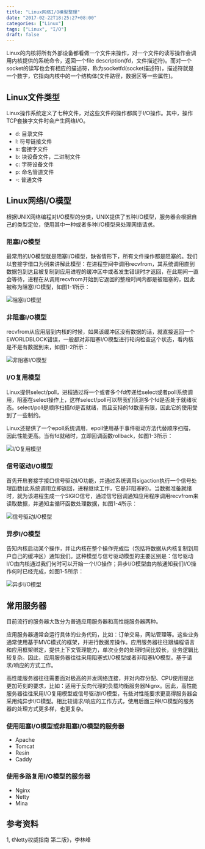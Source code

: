```yaml
---
title: "Linux网络I/O模型整理"
date: "2017-02-22T18:25:27+08:00"
categories: ["Linux"]
tags: ["Linux", "I/O"]
draft: false
---
```


Linux的内核将所有外部设备都看做一个文件来操作，对一个文件的读写操作会调用内核提供的系统命令，返回一个file description(fd，文件描述符)。而对一个socket的读写也会有相应的描述符，称为socketfd(socket描述符)，描述符就是一个数字，它指向内核中的一个结构体(文件路径，数据区等一些属性)。

## Linux文件类型

Linux操作系统定义了七种文件，对这些文件的操作都属于I/O操作。其中，操作TCP套接字文件时会产生网络I/O。

* d: 目录文件
* l: 符号链接文件
* s: 套接字文件
* b: 块设备文件，二进制文件
* c: 字符设备文件
* p: 命名管道文件
* -: 普通文件


## Linux网络I/O模型

根据UNIX网络编程对I/O模型的分类，UNIX提供了五种I/O模型，服务器会根据自己的类型定位，使用其中一种或者多种I/O模型来处理网络请求。

### 阻塞I/O模型

最常用的I/O模型就是阻塞I/O模型，缺省情形下，所有文件操作都是阻塞的。我们以套接字借口为例来讲解此模型：在进程空间中调用recvfrom，其系统调用直到数据包到达且被复制到应用进程的缓冲区中或者发生错误时才返回，在此期间一直会等待，进程在从调用recvfrom开始到它返回的整段时间内都是被阻塞的，因此被称为阻塞I/O模型，如图1-1所示：

![阻塞I/O模型](http://olno3yiqc.bkt.clouddn.com/blog/img/block-io.png)

### 非阻塞I/O模型
recvfrom从应用层到内核的时候，如果该缓冲区没有数据的话，就直接返回一个EWORLDBLOCK错误，一般都对非阻塞I/O模型进行轮询检查这个状态，看内核是不是有数据到来，如图1-2所示：

![非阻塞I/O模型](http://olno3yiqc.bkt.clouddn.com/blog/img/non-block-io.png)

### I/O复用模型
Linux提供select/poll，进程通过将一个或者多个fd传递给select或者poll系统调用，阻塞在select操作上，这样select/poll可以帮我们侦测多个fd是否处于就绪状态。select/poll是顺序扫描fd是否就绪，而且支持的fd数量有限，因此它的使用受到了一些制约。

Linux还提供了一个epoll系统调用，epoll使用基于事件驱动方法代替顺序扫描，因此性能更高。当有fd就绪时，立即回调函数rollback，如图1-3所示：

![I/O复用模型](http://olno3yiqc.bkt.clouddn.com/blog/img/selector-io.png)


### 信号驱动I/O模型
首先开启套接字接口信号驱动I/O功能，并通过系统调用sigaction执行一个信号处理函数(此系统调用立即返回，进程继续工作，它是非阻塞的)。当数据准备就绪时，就为该进程生成一个SIGIO信号，通过信号回调通知应用程序调用recvfrom来读取数据，并通知主循环函数处理数据，如图1-4所示：

![信号驱动I/O模型](http://olno3yiqc.bkt.clouddn.com/blog/img/signal-io.png)


### 异步I/O模型
告知内核启动某个操作，并让内核在整个操作完成后（包括将数据从内核复制到用户自己的缓冲区）通知我们。这种模型与信号驱动模型的主要区别是：信号驱动I/O由内核通过我们何时可以开始一个I/O操作；异步I/O模型由内核通知我们I/O操作何时已经完成，如图1-5所示：

![异步I/O模型](http://olno3yiqc.bkt.clouddn.com/blog/img/aio-io.png)


## 常用服务器
目前流行的服务器大致分为普通应用服务器和高性能服务器两种。

应用服务器通常会运行具体的业务代码，比如：订单交易，网站管理等。这些业务通常使用基于MVC模式的框架，并进行数据库操作。应用服务器往往跟编程语言和应用框架绑定，提供上下文管理能力，单次业务的处理时间比较长，业务逻辑比较复杂。因此，应用服务器往往采用阻塞式I/O模型或者非阻塞I/O模型。基于请求/响应的方式工作。

高性能服务器往往需要面对极高的并发网络连接，并对内存分配、CPU使用提出更加苛刻的要求，比如：适用于反向代理的负载均衡服务器Nignx。因此，高性能服务器往往采用I/O复用模型或信号驱动I/O模型，有些对性能要求更高得服务器会采用纯异步I/O模型。相比较请求/响应的工作方式，使用后面三种I/O模型的服务器的处理方式更多样，也更复杂。

### 使用阻塞I/O模型或非阻塞I/O模型的服务器
* Apache
* Tomcat
* Resin
* Caddy

### 使用多路复用I/O模型的服务器
* Nginx
* Netty
* Mina

## 参考资料

1, 《Netty权威指南 第二版》，李林峰
